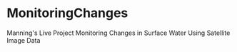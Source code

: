 # MonitoringChanges
Manning's Live Project Monitoring Changes in Surface Water Using Satellite Image Data
